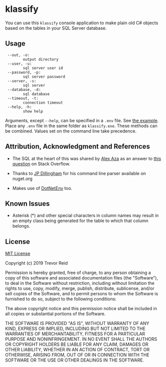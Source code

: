 # klassify

You can use this `klassify` console application to make plain old C# objects 
based on the tables in your SQL Server database.

## Usage

```
 --out, -o:
        output directory
 --user, -u:
        sql server user id
 --password, -p:
        sql server password
 --server, -s:
        sql server
 --database, -d:
        sql database
 --timeout, -t:
        connection timeout
 --help, -h:
        show help
```

Arguments, except `--help`, can be specified in a `.env` file. See 
[the example](./klassify/example.env). Place any `.env` file in the same folder 
as `klassify.exe`. These methods can be combined. Values set on the command 
line take precedence.

## Attribution, Acknowledgment and References

- The SQL at the heart of this was shared by [Alex Aza](https://stackoverflow.com/users/732945/alex-aza) as an answer
  to [this question](https://stackoverflow.com/questions/5873170/generate-class-from-database-table) on Stack Overflow.

- Thanks to  [JP Dillingham](https://github.com/jpdillingham) 
  for his command line parser available on nuget.org

- Makes use of [DotNetEnv](https://github.com/tonerdo/dotnet-env) too.  

## Known Issues

- Asterisk (*) and other special characters in column names may result in an 
  empty class being generated for the table to which that column belongs.

## License

[MIT License](https://choosealicense.com/licenses/mit/)

Copyright (c) 2019 Trevor Reid

Permission is hereby granted, free of charge, to any person obtaining a copy
of this software and associated documentation files (the "Software"), to deal
in the Software without restriction, including without limitation the rights
to use, copy, modify, merge, publish, distribute, sublicense, and/or sell
copies of the Software, and to permit persons to whom the Software is
furnished to do so, subject to the following conditions:

The above copyright notice and this permission notice shall be included in all
copies or substantial portions of the Software.

THE SOFTWARE IS PROVIDED "AS IS", WITHOUT WARRANTY OF ANY KIND, EXPRESS OR
IMPLIED, INCLUDING BUT NOT LIMITED TO THE WARRANTIES OF MERCHANTABILITY,
FITNESS FOR A PARTICULAR PURPOSE AND NONINFRINGEMENT. IN NO EVENT SHALL THE
AUTHORS OR COPYRIGHT HOLDERS BE LIABLE FOR ANY CLAIM, DAMAGES OR OTHER
LIABILITY, WHETHER IN AN ACTION OF CONTRACT, TORT OR OTHERWISE, ARISING FROM,
OUT OF OR IN CONNECTION WITH THE SOFTWARE OR THE USE OR OTHER DEALINGS IN THE
SOFTWARE.